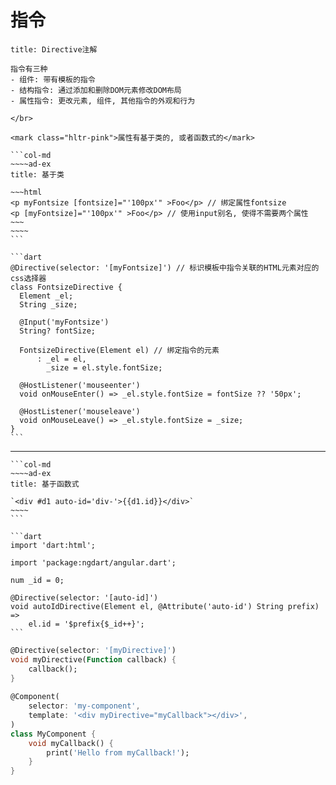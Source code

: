 # 指令

~~~ad-ex
title: Directive注解

指令有三种
- 组件: 带有模板的指令
- 结构指令: 通过添加和删除DOM元素修改DOM布局
- 属性指令: 更改元素, 组件, 其他指令的外观和行为
 
</br>

<mark class="hltr-pink">属性有基于类的, 或者函数式的</mark>
~~~

````col
```col-md
~~~~ad-ex
title: 基于类

~~~html
<p myFontsize [fontsize]="'100px'" >Foo</p> // 绑定属性fontsize
<p [myFontsize]="'100px'" >Foo</p> // 使用input别名, 使得不需要两个属性
~~~
~~~~
```

```dart
@Directive(selector: '[myFontsize]') // 标识模板中指令关联的HTML元素对应的css选择器
class FontsizeDirective {
  Element _el;
  String _size;

  @Input('myFontsize')
  String? fontSize;

  FontsizeDirective(Element el) // 绑定指令的元素
      : _el = el,
        _size = el.style.fontSize;

  @HostListener('mouseenter')
  void onMouseEnter() => _el.style.fontSize = fontSize ?? '50px';

  @HostListener('mouseleave')
  void onMouseLeave() => _el.style.fontSize = _size;
}
```
````
---
````col
```col-md
~~~~ad-ex
title: 基于函数式

`<div #d1 auto-id='div-'>{{d1.id}}</div>`
~~~~
```

```dart
import 'dart:html';

import 'package:ngdart/angular.dart';

num _id = 0;

@Directive(selector: '[auto-id]')
void autoIdDirective(Element el, @Attribute('auto-id') String prefix) =>
    el.id = '$prefix{$_id++}';
```
````

~~~dart
@Directive(selector: '[myDirective]')  
void myDirective(Function callback) {  
	callback();  
}  
  
@Component(  
	selector: 'my-component',  
	template: '<div myDirective="myCallback"></div>',  
)  
class MyComponent {  
	void myCallback() {  
		print('Hello from myCallback!');  
	}  
}
~~~
